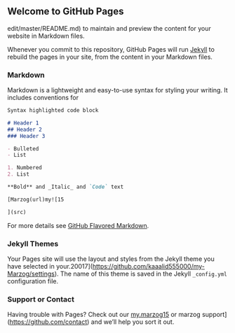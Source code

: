 ## Welcome to GitHub Pages
edit/master/README.md) to maintain and preview the content for your website in Markdown files.

Whenever you commit to this repository, GitHub Pages will run [Jekyll](https://marzog15.jekyllrb.com/) to rebuild the pages in your site, from the content in your Markdown files.

### Markdown

Markdown is a lightweight and easy-to-use syntax for styling your writing. It includes conventions for

```markdown
Syntax highlighted code block

# Header 1
## Header 2
### Header 3

- Bulleted
- List

1. Numbered
2. List

**Bold** and _Italic_ and `Code` text

[Marzog(url)my![15

](src)
```

For more details see [GitHub Flavored Markdown](https://guides.github.com/features/mastering-markdown/).

### Jekyll Themes

Your Pages site will use the layout and styles from the Jekyll theme you have selected in your.20017](https://github.com/kaaalid555000/my-Marzog/settings). The name of this theme is saved in the Jekyll `_config.yml` configuration file.

### Support or Contact

Having trouble with Pages? Check out our [my.marzog15](https://help.github.com/categories/github-pages-basics/) or marzog support](https://github.com/contact) and we’ll help you sort it out.
